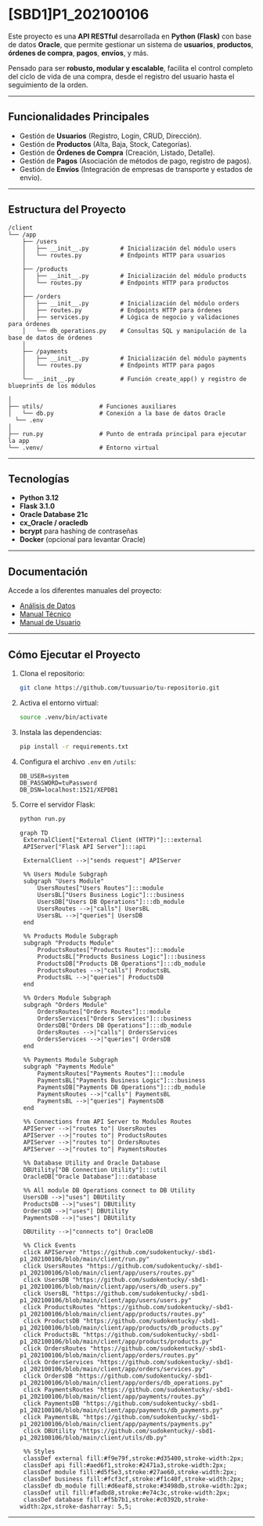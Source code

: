 
# [SBD1]P1_202100106

Este proyecto es una **API RESTful** desarrollada en **Python (Flask)** con base de datos **Oracle**, que permite gestionar un sistema de **usuarios**, **productos**, **órdenes de compra**, **pagos**, **envíos**, y más.

Pensado para ser **robusto, modular y escalable**, facilita el control completo del ciclo de vida de una compra, desde el registro del usuario hasta el seguimiento de la orden.

---

## Funcionalidades Principales

- Gestión de **Usuarios** (Registro, Login, CRUD, Dirección).
- Gestión de **Productos** (Alta, Baja, Stock, Categorías).
- Gestión de **Órdenes de Compra** (Creación, Listado, Detalle).
- Gestión de **Pagos** (Asociación de métodos de pago, registro de pagos).
- Gestión de **Envíos** (Integración de empresas de transporte y estados de envío).

---

## Estructura del Proyecto

```plaintext
/client
└── /app
    ├── /users
    │   ├── __init__.py         # Inicialización del módulo users
    │   └── routes.py           # Endpoints HTTP para usuarios
    │
    ├── /products
    │   ├── __init__.py         # Inicialización del módulo products
    │   └── routes.py           # Endpoints HTTP para productos
    │
    ├── /orders
    │   ├── __init__.py         # Inicialización del módulo orders
    │   ├── routes.py           # Endpoints HTTP para órdenes
    │   ├── services.py         # Lógica de negocio y validaciones para órdenes
    │   └── db_operations.py    # Consultas SQL y manipulación de la base de datos de órdenes
    │
    ├── /payments
    │   ├── __init__.py         # Inicialización del módulo payments
    │   └── routes.py           # Endpoints HTTP para pagos
    │
    └── __init__.py             # Función create_app() y registro de blueprints de los módulos
  
│
├── utils/                # Funciones auxiliares
│   └── db.py             # Conexión a la base de datos Oracle
  └── .env              
│
├── run.py                # Punto de entrada principal para ejecutar la app
└── .venv/                # Entorno virtual 

```

---

## Tecnologías

- **Python 3.12**
- **Flask 3.1.0**
- **Oracle Database 21c**
- **cx_Oracle / oracledb**
- **bcrypt** para hashing de contraseñas
- **Docker** (opcional para levantar Oracle)

---

## Documentación

Accede a los diferentes manuales del proyecto:

- [Análisis de Datos](https://www.notion.so/An-lisis-Previo-19bfad1ba0758091b7b4d2c78529e5a0?pvs=4)
- [Manual Técnico](https://www.notion.so/Manual-T-cnico-1b4fad1ba075804aa987cb79fea0e1cc?pvs=4)
- [Manual de Usuario](https://www.notion.so/Manual-de-Usuario-1b5fad1ba07580a78603cc5652476437?pvs=21)

---

## Cómo Ejecutar el Proyecto

1. Clona el repositorio:

    ```bash
    git clone https://github.com/tuusuario/tu-repositorio.git
    ```

2. Activa el entorno virtual:

    ```bash
    source .venv/bin/activate
    ```

3. Instala las dependencias:

    ```bash
    pip install -r requirements.txt
    ```

4. Configura el archivo `.env` en `/utils`:

    ```plaintext
    DB_USER=system
    DB_PASSWORD=tuPassword
    DB_DSN=localhost:1521/XEPDB1
    
    ```

5. Corre el servidor Flask:

    ```bash
    python run.py
    ```

   ```Mermaid
   graph TD
    ExternalClient["External Client (HTTP)"]:::external
    APIServer["Flask API Server"]:::api

    ExternalClient -->|"sends request"| APIServer

    %% Users Module Subgraph
    subgraph "Users Module"
        UsersRoutes["Users Routes"]:::module
        UsersBL["Users Business Logic"]:::business
        UsersDB["Users DB Operations"]:::db_module
        UsersRoutes -->|"calls"| UsersBL
        UsersBL -->|"queries"| UsersDB
    end

    %% Products Module Subgraph
    subgraph "Products Module"
        ProductsRoutes["Products Routes"]:::module
        ProductsBL["Products Business Logic"]:::business
        ProductsDB["Products DB Operations"]:::db_module
        ProductsRoutes -->|"calls"| ProductsBL
        ProductsBL -->|"queries"| ProductsDB
    end

    %% Orders Module Subgraph
    subgraph "Orders Module"
        OrdersRoutes["Orders Routes"]:::module
        OrdersServices["Orders Services"]:::business
        OrdersDB["Orders DB Operations"]:::db_module
        OrdersRoutes -->|"calls"| OrdersServices
        OrdersServices -->|"queries"| OrdersDB
    end

    %% Payments Module Subgraph
    subgraph "Payments Module"
        PaymentsRoutes["Payments Routes"]:::module
        PaymentsBL["Payments Business Logic"]:::business
        PaymentsDB["Payments DB Operations"]:::db_module
        PaymentsRoutes -->|"calls"| PaymentsBL
        PaymentsBL -->|"queries"| PaymentsDB
    end

    %% Connections from API Server to Modules Routes
    APIServer -->|"routes to"| UsersRoutes
    APIServer -->|"routes to"| ProductsRoutes
    APIServer -->|"routes to"| OrdersRoutes
    APIServer -->|"routes to"| PaymentsRoutes

    %% Database Utility and Oracle Database
    DBUtility["DB Connection Utility"]:::util
    OracleDB["Oracle Database"]:::database

    %% All module DB Operations connect to DB Utility
    UsersDB -->|"uses"| DBUtility
    ProductsDB -->|"uses"| DBUtility
    OrdersDB -->|"uses"| DBUtility
    PaymentsDB -->|"uses"| DBUtility

    DBUtility -->|"connects to"| OracleDB

    %% Click Events
    click APIServer "https://github.com/sudokentucky/-sbd1-p1_202100106/blob/main/client/run.py"
    click UsersRoutes "https://github.com/sudokentucky/-sbd1-p1_202100106/blob/main/client/app/users/routes.py"
    click UsersDB "https://github.com/sudokentucky/-sbd1-p1_202100106/blob/main/client/app/users/db_users.py"
    click UsersBL "https://github.com/sudokentucky/-sbd1-p1_202100106/blob/main/client/app/users/users.py"
    click ProductsRoutes "https://github.com/sudokentucky/-sbd1-p1_202100106/blob/main/client/app/products/routes.py"
    click ProductsDB "https://github.com/sudokentucky/-sbd1-p1_202100106/blob/main/client/app/products/db_products.py"
    click ProductsBL "https://github.com/sudokentucky/-sbd1-p1_202100106/blob/main/client/app/products/products.py"
    click OrdersRoutes "https://github.com/sudokentucky/-sbd1-p1_202100106/blob/main/client/app/orders/routes.py"
    click OrdersServices "https://github.com/sudokentucky/-sbd1-p1_202100106/blob/main/client/app/orders/services.py"
    click OrdersDB "https://github.com/sudokentucky/-sbd1-p1_202100106/blob/main/client/app/orders/db_operations.py"
    click PaymentsRoutes "https://github.com/sudokentucky/-sbd1-p1_202100106/blob/main/client/app/payments/routes.py"
    click PaymentsDB "https://github.com/sudokentucky/-sbd1-p1_202100106/blob/main/client/app/payments/db_payments.py"
    click PaymentsBL "https://github.com/sudokentucky/-sbd1-p1_202100106/blob/main/client/app/payments/payments.py"
    click DBUtility "https://github.com/sudokentucky/-sbd1-p1_202100106/blob/main/client/utils/db.py"

    %% Styles
    classDef external fill:#f9e79f,stroke:#d35400,stroke-width:2px;
    classDef api fill:#aed6f1,stroke:#2471a3,stroke-width:2px;
    classDef module fill:#d5f5e3,stroke:#27ae60,stroke-width:2px;
    classDef business fill:#fcf3cf,stroke:#f1c40f,stroke-width:2px;
    classDef db_module fill:#d6eaf8,stroke:#3498db,stroke-width:2px;
    classDef util fill:#fadbd8,stroke:#e74c3c,stroke-width:2px;
    classDef database fill:#f5b7b1,stroke:#c0392b,stroke-width:2px,stroke-dasharray: 5,5;
   ```
---
